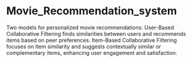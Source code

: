 # Movie_Recommendation_system

Two models for personalized movie recommendations: User-Based Collaborative Filtering finds similarities between users and recommends items based on peer preferences. Item-Based Collaborative Filtering focuses on item similarity and suggests contextually similar or complementary items, enhancing user engagement and satisfaction.
